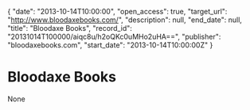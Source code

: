 {
  "date": "2013-10-14T10:00:00", 
  "open_access": true, 
  "target_url": "http://www.bloodaxebooks.com/", 
  "description": null, 
  "end_date": null, 
  "title": "Bloodaxe Books", 
  "record_id": "20131014T100000/aiqc8u/h2oQKc0uMHo2uHA==", 
  "publisher": "bloodaxebooks.com", 
  "start_date": "2013-10-14T10:00:00Z"
}

# Bloodaxe Books

None